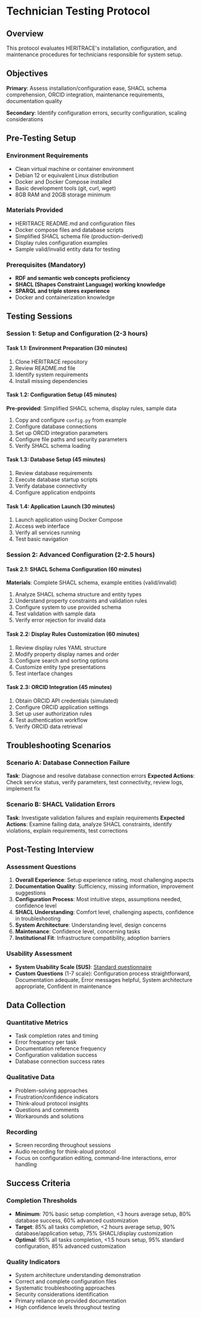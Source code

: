 # Technician Testing Protocol

## Overview

This protocol evaluates HERITRACE's installation, configuration, and maintenance procedures for technicians responsible for system setup.

## Objectives

**Primary**: Assess installation/configuration ease, SHACL schema comprehension, ORCID integration, maintenance requirements, documentation quality

**Secondary**: Identify configuration errors, security configuration, scaling considerations

## Pre-Testing Setup

### Environment Requirements
- Clean virtual machine or container environment
- Debian 12 or equivalent Linux distribution
- Docker and Docker Compose installed
- Basic development tools (git, curl, wget)
- 8GB RAM and 20GB storage minimum

### Materials Provided
- HERITRACE README.md and configuration files
- Docker compose files and database scripts  
- Simplified SHACL schema file (production-derived)
- Display rules configuration examples
- Sample valid/invalid entity data for testing

### Prerequisites (Mandatory)
- **RDF and semantic web concepts proficiency**
- **SHACL (Shapes Constraint Language) working knowledge**
- **SPARQL and triple stores experience**
- Docker and containerization knowledge

## Testing Sessions

### Session 1: Setup and Configuration (2-3 hours)

#### Task 1.1: Environment Preparation (30 minutes)
1. Clone HERITRACE repository
2. Review README.md file  
3. Identify system requirements
4. Install missing dependencies

#### Task 1.2: Configuration Setup (45 minutes)
**Pre-provided**: Simplified SHACL schema, display rules, sample data
1. Copy and configure `config.py` from example
2. Configure database connections
3. Set up ORCID integration parameters
4. Configure file paths and security parameters
5. Verify SHACL schema loading

#### Task 1.3: Database Setup (45 minutes)
1. Review database requirements
2. Execute database startup scripts
3. Verify database connectivity
4. Configure application endpoints

#### Task 1.4: Application Launch (30 minutes)
1. Launch application using Docker Compose
2. Access web interface
3. Verify all services running
4. Test basic navigation

### Session 2: Advanced Configuration (2-2.5 hours)

#### Task 2.1: SHACL Schema Configuration (60 minutes)
**Materials**: Complete SHACL schema, example entities (valid/invalid)
1. Analyze SHACL schema structure and entity types
2. Understand property constraints and validation rules
3. Configure system to use provided schema
4. Test validation with sample data
5. Verify error rejection for invalid data

#### Task 2.2: Display Rules Customization (60 minutes)
1. Review display rules YAML structure
2. Modify property display names and order
3. Configure search and sorting options
4. Customize entity type presentations
5. Test interface changes

#### Task 2.3: ORCID Integration (45 minutes)
1. Obtain ORCID API credentials (simulated)
2. Configure ORCID application settings
3. Set up user authorization rules
4. Test authentication workflow
5. Verify ORCID data retrieval



## Troubleshooting Scenarios

### Scenario A: Database Connection Failure
**Task**: Diagnose and resolve database connection errors
**Expected Actions**: Check service status, verify parameters, test connectivity, review logs, implement fix

### Scenario B: SHACL Validation Errors
**Task**: Investigate validation failures and explain requirements
**Expected Actions**: Examine failing data, analyze SHACL constraints, identify violations, explain requirements, test corrections

## Post-Testing Interview

### Assessment Questions
1. **Overall Experience**: Setup experience rating, most challenging aspects
2. **Documentation Quality**: Sufficiency, missing information, improvement suggestions
3. **Configuration Process**: Most intuitive steps, assumptions needed, confidence level
4. **SHACL Understanding**: Comfort level, challenging aspects, confidence in troubleshooting
5. **System Architecture**: Understanding level, design concerns
6. **Maintenance**: Confidence level, concerning tasks
7. **Institutional Fit**: Infrastructure compatibility, adoption barriers

### Usability Assessment
- **System Usability Scale (SUS)**: [Standard questionnaire](../questionnaires/sus_questionnaire.md)
- **Custom Questions** (1-7 scale): Configuration process straightforward, Documentation adequate, Error messages helpful, System architecture appropriate, Confident in maintenance

## Data Collection

### Quantitative Metrics
- Task completion rates and timing
- Error frequency per task
- Documentation reference frequency
- Configuration validation success
- Database connection success rates


### Qualitative Data
- Problem-solving approaches
- Frustration/confidence indicators
- Think-aloud protocol insights
- Questions and comments
- Workarounds and solutions

### Recording
- Screen recording throughout sessions
- Audio recording for think-aloud protocol
- Focus on configuration editing, command-line interactions, error handling

## Success Criteria

### Completion Thresholds
- **Minimum**: 70% basic setup completion, <3 hours average setup, 80% database success, 60% advanced customization
- **Target**: 85% all tasks completion, <2 hours average setup, 90% database/application setup, 75% SHACL/display customization
- **Optimal**: 95% all tasks completion, <1.5 hours setup, 95% standard configuration, 85% advanced customization

### Quality Indicators
- System architecture understanding demonstration
- Correct and complete configuration files
- Systematic troubleshooting approaches
- Security considerations identification
- Primary reliance on provided documentation
- High confidence levels throughout testing 